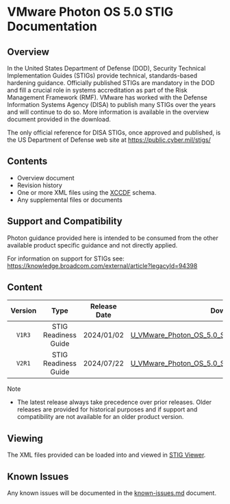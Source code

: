 # VMware Photon OS 5.0 STIG Documentation

## Overview
In the United States Department of Defense (DOD), Security Technical Implementation Guides (STIGs) provide technical, standards-based hardening guidance. Officially published STIGs are mandatory in the DOD and fill a crucial role in systems accreditation as part of the Risk Management Framework (RMF). VMware has worked with the Defense Information Systems Agency (DISA) to publish many STIGs over the years and will continue to do so. More information is available in the overview document provided in the download.

The only official reference for DISA STIGs, once approved and published, is the US Department of Defense web site at https://public.cyber.mil/stigs/

## Contents
- Overview document
- Revision history
- One or more XML files using the [XCCDF](https://csrc.nist.gov/Projects/Security-Content-Automation-Protocol/Specifications/xccdf) schema.
- Any supplemental files or documents

## Support and Compatibility
Photon guidance provided here is intended to be consumed from the other available product specific guidance and not directly applied.

For information on support for STIGs see: https://knowledge.broadcom.com/external/article?legacyId=94398

## Content
|      Version      |        Type        |     Release Date   |      Download      |
|:-----------------:|:------------------:|:------------------:|:------------------:|
|     `V1R3`        |STIG Readiness Guide|     2024/01/02     |[U_VMware_Photon_OS_5.0_STIG_Readiness_Guide_v1r3.zip](U_VMware_Photon_OS_5.0_STIG_Readiness_Guide_v1r3.zip)|
|     `V2R1`        |STIG Readiness Guide|     2024/07/22     |[U_VMware_Photon_OS_5.0_STIG_Readiness_Guide_v2r1.zip](U_VMware_Photon_OS_5.0_STIG_Readiness_Guide_v2r1.zip)|

> [!NOTE]
> - The latest release always take precedence over prior releases. Older releases are provided for historical purposes and if support and compatibility are not available for an older product version.  

## Viewing
The XML files provided can be loaded into and viewed in [STIG Viewer](https://public.cyber.mil/stigs/stig-viewing-tools/).  

## Known Issues
Any known issues will be documented in the [known-issues.md](known-issues.md) document.  
